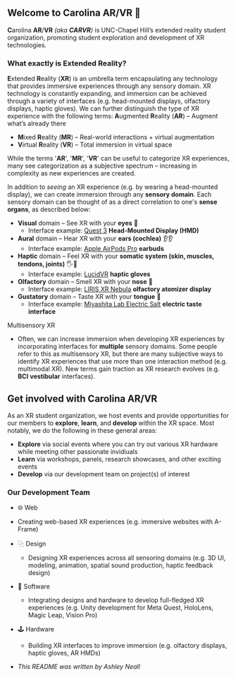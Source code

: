 ## Welcome to Carolina AR/VR 🥽

**C**arolina **AR**/**VR** _(aka **CARVR**)_ is UNC-Chapel Hill’s extended reality student organization, promoting student exploration and development of XR technologies.

### What exactly is **E**xtended **R**eality?
**E**xtended **R**eality (**XR**) is an umbrella term encapsulating any technology that provides immersive experiences through any sensory domain. XR technology is constantly expanding, and immersion can be achieved through a variety of interfaces (e.g. head-mounted displays, olfactory displays, haptic gloves).
We can further distinguish the type of XR experience with the following terms: 
 **A**ugmented **R**eality (**AR**) – Augment what’s already there
* **M**ixed **R**eality (**MR**) – Real-world interactions + virtual augmentation
* **V**irtual **R**eality (**VR**) – Total immersion in virtual space

While the terms '**AR**', '**MR**', '**VR**' can be useful to categorize XR experiences, many see categorization as a subjective spectrum – increasing in complexity as new experiences are created. 

In addition to _seeing_ an XR experience (e.g. by wearing a head-mounted display), we can create immersion through any **sensory domain**. Each sensory domain can be thought of as a direct correlation to one's **sense organs**, as described below:
* **Visual** domain – See XR with your **eyes** 👀
  * Interface example: [Quest 3](https://www.youtube.com/watch?v=Exu7r2vZpcw) **Head-Mounted Display (HMD)**
* **Aural** domain – Hear XR with your **ears (cochlea)** 👂👂
  * Interface example: [Apple AirPods Pro](https://www.youtube.com/watch?v=ql6mhhHCldY) **earbuds**
* **Haptic** domain – Feel XR with your **somatic system (skin, muscles, tendons, joints)** 🖐️🦶
  * Interface example: [LucidVR](https://www.youtube.com/watch?v=2yF-SJcg3zQ) **haptic gloves**
* **Olfactory** domain – Smell XR with your **nose** 👃
  * Interface example: [LIRIS XR Nebula](https://www.youtube.com/watch?v=n1ECNCCKz8I) **olfactory atomizer display**
* **Gustatory** domain – Taste XR with your **tongue** 👅
  * Interface example: [Miyashita Lab Electric Salt](https://www.youtube.com/watch?v=SR62l67FEbo) **electric taste interface**

Multisensory XR 
* Often, we can increase immersion when developing XR experiences by incorporating interfaces for __multiple__ sensory domains. Some people refer to this as multisensory XR, but there are many subjective ways to identify XR experiences that use more than one interaction method (e.g. multimodal XR). New terms gain traction as XR research evolves (e.g. **BCI** **vestibular** interfaces).

## Get involved with Carolina AR/VR
As an XR student organization, we host events and provide opportunities for our members to **explore**, **learn**, and **develop** within the XR space. Most notably, we do the following in these general areas:
* **Explore** via social events where you can try out various XR hardware while meeting other passionate invidiuals
* **Learn** via workshops, panels, research showcases, and other exciting events 
* **Develop** via our development team on project(s) of interest

### Our Development Team
* 🌐 Web
 * Creating web-based XR experiences (e.g. immersive websites with A-Frame)
* ⿻ Design
  * Designing XR experiences across all sensoring domains (e.g. 3D UI, modeling, animation, spatial sound production, haptic feedback design)
* 📱 Software
  * Integrating designs and hardware to develop full-fledged XR experiences (e.g. Unity development for Meta Quest, HoloLens, Magic Leap, Vision Pro)
* 🕹️ Hardware
  * Building XR interfaces to improve immersion (e.g. olfactory displays, haptic gloves, AR HMDs)

* _This README was written by Ashley Neall_
